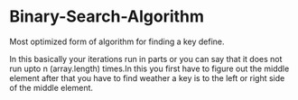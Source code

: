 # Binary-Search-Algorithm
 Most optimized form of algorithm for finding a key define.

 In this basically your iterations run in parts or you can say that it does not run upto n (array.length) times.In this you first have to figure out the middle element after that you have to find weather a key is to the left or right side of the middle element.
